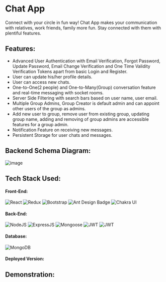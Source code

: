 # Chat App
  Connect with your circle in fun way!
  Chat App makes your communication with relatives, work friends, family more fun. Stay connected with them with plentiful features.
## Features:
 * Advanced User Authentication with Email Verification, Forgot Password, Update Password, Email Change Verification and One Time Validity Verification Tokens apart from basic Login and Register.
 * User can update his/her profile details.
 * User can access new chats.
 * One-to-One(2 people) and One-to-Many(Group) conversation feature and real-time messaging with socket rooms.
 * Server Side Filtering with search bars based on user name, user email.
 * Multiple Group Admins, Group Creator is default admin and can appoint other users of the group as admins.
 * Add new user to group, remove user from existing group, updating group name, adding and removing of group admins are accessible features for a group admin.
 * Notification Feature on receiving new messages.
 * Persistent Storage for user chats and messages.
## Backend Schema Diagram:
![image](https://github.com/adityaganji889/Chat-App/assets/88584574/8ea6f707-2fbc-4188-9809-9664b3bf214a)


## Tech Stack Used:
#### Front-End:
<img alt="React" src="https://img.shields.io/badge/react-%2320232a.svg?style=for-the-badge&logo=react&logoColor=%2361DAFB"/> <img alt="Redux" src="https://img.shields.io/badge/Redux-593D88?style=for-the-badge&logo=redux&logoColor=white"/> <img alt="Bootstrap" src="https://img.shields.io/badge/bootstrap-%23563D7C.svg?style=for-the-badge&logo=bootstrap&logoColor=white"/> <img src="https://img.shields.io/badge/Ant%20Design-0170FE?logo=antdesign&logoColor=fff&style=for-the-badge" alt="Ant Design Badge"> <img alt="Chakra UI" src="https://img.shields.io/badge/Chakra--UI-319795?style=for-the-badge&logo=chakra-ui&logoColor=white"/>

#### Back-End:
<img alt="NodeJS" src="https://img.shields.io/badge/Node.js-43853D?style=for-the-badge&logo=node.js&logoColor=white"/> <img alt="ExpressJS" src="https://img.shields.io/badge/Express.js-000000?style=for-the-badge&logo=express&logoColor=white"/> <img alt="Mongoose" src ="https://img.shields.io/badge/Mongoose-orange?style=for-the-badge&logo=mongodb&logoColor=white"/> <img alt="JWT" src ="https://img.shields.io/badge/JWT-red?style=for-the-badge&logo=JSON+Web+Tokens&logoColor=white"/> <img alt="JWT" src="https://img.shields.io/badge/Socket.io-010101?&style=for-the-badge&logo=Socket.io&logoColor=white"/>

#### Database:
<img alt="MongoDB" src ="https://img.shields.io/badge/MongoDB-4EA94B?style=for-the-badge&logo=mongodb&logoColor=white"/>

#### Deployed Version:



## Demonstration:




